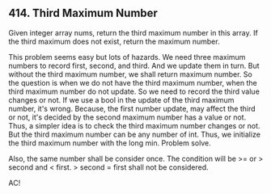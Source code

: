 ## 414. Third Maximum Number

Given integer array nums, return the third maximum number in this array. If the third maximum does not exist, return the maximum number.

This problem seems easy but lots of hazards. We need three maximum numbers to record first, second, and third. And we update them in turn. But without the third maximum number, we shall return maximum number. So the question is when we do not have the third maximum number, when the third maximum number do not update. So we need to record the third value changes or not. If we use a bool in the update of the third maximum number, it's wrong. Because, the first number update, may affect the third or not, it's decided by the second maximum number has a value or not. Thus, a simpler idea is to check the third maximum number changes or not. But the third maximum number can be any number of int. Thus, we initialize the third maximum number with the long min. Problem solve.

Also, the same number shall be consider once. The condition will be >= or > second and < first. > second = first shall not be considered.

AC!